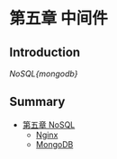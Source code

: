 # 第五章 中间件

## Introduction
*NoSQL{mongodb}*

## Summary
* [第五章 NoSQL](README.md)
    * [Nginx](Nginx.md)
    * [MongoDB](MongoDB.md)

